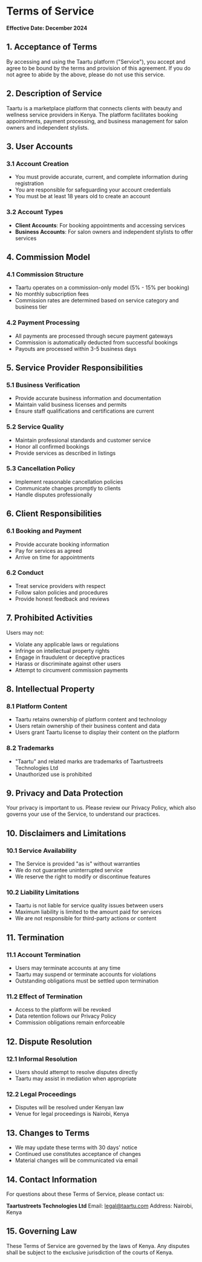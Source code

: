 # Terms of Service

**Effective Date: December 2024**

## 1. Acceptance of Terms

By accessing and using the Taartu platform ("Service"), you accept and agree to be bound by the terms and provision of this agreement. If you do not agree to abide by the above, please do not use this service.

## 2. Description of Service

Taartu is a marketplace platform that connects clients with beauty and wellness service providers in Kenya. The platform facilitates booking appointments, payment processing, and business management for salon owners and independent stylists.

## 3. User Accounts

### 3.1 Account Creation
- You must provide accurate, current, and complete information during registration
- You are responsible for safeguarding your account credentials
- You must be at least 18 years old to create an account

### 3.2 Account Types
- **Client Accounts**: For booking appointments and accessing services
- **Business Accounts**: For salon owners and independent stylists to offer services

## 4. Commission Model

### 4.1 Commission Structure
- Taartu operates on a commission-only model (5% - 15% per booking)
- No monthly subscription fees
- Commission rates are determined based on service category and business tier

### 4.2 Payment Processing
- All payments are processed through secure payment gateways
- Commission is automatically deducted from successful bookings
- Payouts are processed within 3-5 business days

## 5. Service Provider Responsibilities

### 5.1 Business Verification
- Provide accurate business information and documentation
- Maintain valid business licenses and permits
- Ensure staff qualifications and certifications are current

### 5.2 Service Quality
- Maintain professional standards and customer service
- Honor all confirmed bookings
- Provide services as described in listings

### 5.3 Cancellation Policy
- Implement reasonable cancellation policies
- Communicate changes promptly to clients
- Handle disputes professionally

## 6. Client Responsibilities

### 6.1 Booking and Payment
- Provide accurate booking information
- Pay for services as agreed
- Arrive on time for appointments

### 6.2 Conduct
- Treat service providers with respect
- Follow salon policies and procedures
- Provide honest feedback and reviews

## 7. Prohibited Activities

Users may not:
- Violate any applicable laws or regulations
- Infringe on intellectual property rights
- Engage in fraudulent or deceptive practices
- Harass or discriminate against other users
- Attempt to circumvent commission payments

## 8. Intellectual Property

### 8.1 Platform Content
- Taartu retains ownership of platform content and technology
- Users retain ownership of their business content and data
- Users grant Taartu license to display their content on the platform

### 8.2 Trademarks
- "Taartu" and related marks are trademarks of Taartustreets Technologies Ltd
- Unauthorized use is prohibited

## 9. Privacy and Data Protection

Your privacy is important to us. Please review our Privacy Policy, which also governs your use of the Service, to understand our practices.

## 10. Disclaimers and Limitations

### 10.1 Service Availability
- The Service is provided "as is" without warranties
- We do not guarantee uninterrupted service
- We reserve the right to modify or discontinue features

### 10.2 Liability Limitations
- Taartu is not liable for service quality issues between users
- Maximum liability is limited to the amount paid for services
- We are not responsible for third-party actions or content

## 11. Termination

### 11.1 Account Termination
- Users may terminate accounts at any time
- Taartu may suspend or terminate accounts for violations
- Outstanding obligations must be settled upon termination

### 11.2 Effect of Termination
- Access to the platform will be revoked
- Data retention follows our Privacy Policy
- Commission obligations remain enforceable

## 12. Dispute Resolution

### 12.1 Informal Resolution
- Users should attempt to resolve disputes directly
- Taartu may assist in mediation when appropriate

### 12.2 Legal Proceedings
- Disputes will be resolved under Kenyan law
- Venue for legal proceedings is Nairobi, Kenya

## 13. Changes to Terms

- We may update these terms with 30 days' notice
- Continued use constitutes acceptance of changes
- Material changes will be communicated via email

## 14. Contact Information

For questions about these Terms of Service, please contact us:

**Taartustreets Technologies Ltd**
Email: legal@taartu.com
Address: Nairobi, Kenya

## 15. Governing Law

These Terms of Service are governed by the laws of Kenya. Any disputes shall be subject to the exclusive jurisdiction of the courts of Kenya. 